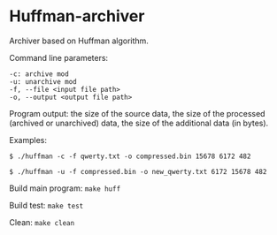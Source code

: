 # Huffman-archiver
Archiver based on Huffman algorithm.

Command line parameters:

    -c: archive mod
    -u: unarchive mod
    -f, --file <input file path>
    -o, --output <output file path>

Program output: the size of the source data, the size of the processed (archived or unarchived) data, the size of the additional data (in bytes).

Examples:

`$ ./huffman -c -f qwerty.txt -o compressed.bin
15678
6172
482`

`$ ./huffman -u -f compressed.bin -o new_qwerty.txt
   6172
   15678
   482`
   
Build main program:
 `make huff`

Build test:
`make test`

Clean:
`make clean`
